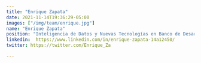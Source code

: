 ```yaml
---
title: "Enrique Zapata"
date: 2021-11-14T19:36:29-05:00
images: ["/img/team/enrique.jpg"]
name: "Enrique Zapata"
position: "Inteligencia de Datos y Nuevas Tecnologías en Banco de Desarrollo de América Latina (CAF)"
linkedin:  https://www.linkedin.com/in/enrique-zapata-14a12450/
twitter: https://twitter.com/Enrique_Za

---
```


